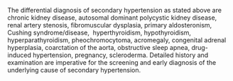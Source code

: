 The differential diagnosis of secondary hypertension as stated above are chronic kidney disease, autosomal dominant polycystic kidney disease, renal artery stenosis, fibromuscular dysplasia, primary aldosteronism, Cushing syndrome/disease,  hyperthyroidism, hypothyroidism, hyperparathyroidism, pheochromocytoma, acromegaly, congenital adrenal hyperplasia, coarctation of the aorta, obstructive sleep apnea, drug-induced hypertension, pregnancy, scleroderma. Detailed history and examination are imperative for the screening and early diagnosis of the underlying cause of secondary hypertension.